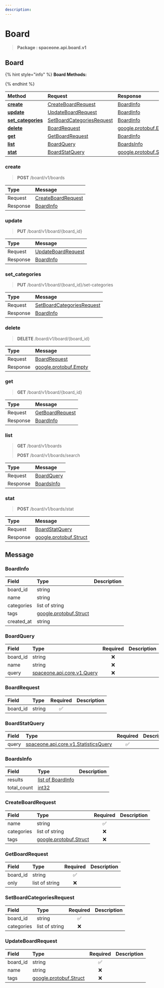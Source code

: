 ```yaml
---
description:  
---
```

# Board

>  **Package : spaceone.api.board.v1**

## Board

{% hint style="info" %}
**Board Methods:**

{%  endhint %}


| Method | Request | Response |
| :----- | :-------- | :-------- |
| [**create**](board.md#create)|   [CreateBoardRequest](board.md#createboardrequest) |   [BoardInfo](board.md#boardinfo) |
| [**update**](board.md#update)|   [UpdateBoardRequest](board.md#updateboardrequest) |   [BoardInfo](board.md#boardinfo) |
| [**set_categories**](board.md#set_categories)|   [SetBoardCategoriesRequest](board.md#setboardcategoriesrequest) |   [BoardInfo](board.md#boardinfo) |
| [**delete**](board.md#delete)|   [BoardRequest](board.md#boardrequest) |  [google.protobuf.Empty](https://github.com/protocolbuffers/protobuf/blob/master/src/google/protobuf/empty.proto)|
| [**get**](board.md#get)|   [GetBoardRequest](board.md#getboardrequest) |   [BoardInfo](board.md#boardinfo) |
| [**list**](board.md#list)|   [BoardQuery](board.md#boardquery) |   [BoardsInfo](board.md#boardsinfo) |
| [**stat**](board.md#stat)|   [BoardStatQuery](board.md#boardstatquery) |  [google.protobuf.Struct](https://github.com/protocolbuffers/protobuf/blob/master/src/google/protobuf/struct.proto)| 
 

 
### create
> **POST** /board/v1/boards
>


| Type | Message |
| :--- | :--- |
| Request | [CreateBoardRequest](board.md#createboardrequest) |
| Response |  [BoardInfo](board.md#boardinfo)  |
 
 

 
### update
> **PUT** /board/v1/board/{board_id}
>


| Type | Message |
| :--- | :--- |
| Request | [UpdateBoardRequest](board.md#updateboardrequest) |
| Response |  [BoardInfo](board.md#boardinfo)  |
 
 

 
### set_categories
> **PUT** /board/v1/board/{board_id}/set-categories
>


| Type | Message |
| :--- | :--- |
| Request | [SetBoardCategoriesRequest](board.md#setboardcategoriesrequest) |
| Response |  [BoardInfo](board.md#boardinfo)  |
 
 

 
### delete
> **DELETE** /board/v1/board/{board_id}
>


| Type | Message |
| :--- | :--- |
| Request | [BoardRequest](board.md#boardrequest) |
| Response | [google.protobuf.Empty](https://github.com/protocolbuffers/protobuf/blob/master/src/google/protobuf/empty.proto) |
 
 

 
### get
> **GET** /board/v1/board/{board_id}
>


| Type | Message |
| :--- | :--- |
| Request | [GetBoardRequest](board.md#getboardrequest) |
| Response |  [BoardInfo](board.md#boardinfo)  |
 
 

 
### list
> **GET** /board/v1/boards
>
> **POST** /board/v1/boards/search



| Type | Message |
| :--- | :--- |
| Request | [BoardQuery](board.md#boardquery) |
| Response |  [BoardsInfo](board.md#boardsinfo)  |
 
 

 
### stat
> **POST** /board/v1/boards/stat
>


| Type | Message |
| :--- | :--- |
| Request | [BoardStatQuery](board.md#boardstatquery) |
| Response | [google.protobuf.Struct](https://github.com/protocolbuffers/protobuf/blob/master/src/google/protobuf/struct.proto) |


## 

## Message

### BoardInfo
| Field | Type |  Description |
| :--- | :--- | :--- |
| board_id |string | |
| name |string | |
| categories |list of string | |
| tags |[google.protobuf.Struct](https://github.com/protocolbuffers/protobuf/blob/master/src/google/protobuf/struct.proto) | |
| created_at |string | |

### BoardQuery
| Field | Type | Required | Description |
| :--- | :--- | :---: | :--- |
| board_id |string|❌| |
| name |string|❌| |
| query |[spaceone.api.core.v1.Query](https://spaceone-dev.gitbook.io/api-reference/common-v1/search-query)|❌| |

### BoardRequest
| Field | Type | Required | Description |
| :--- | :--- | :---: | :--- |
| board_id |string|✅| |

### BoardStatQuery
| Field | Type | Required | Description |
| :--- | :--- | :---: | :--- |
| query |[spaceone.api.core.v1.StatisticsQuery](https://spaceone-dev.gitbook.io/api-reference/common-v1/statistics-query)|✅| |

### BoardsInfo
| Field | Type |  Description |
| :--- | :--- | :--- |
| results |[list of BoardInfo](board.md#boardinfo) | |
| total_count |[int32](https://github.com/protocolbuffers/protobuf/blob/master/src/google/protobuf/type.proto) | |

### CreateBoardRequest
| Field | Type | Required | Description |
| :--- | :--- | :---: | :--- |
| name |string|✅| |
| categories |list of string|❌| |
| tags |[google.protobuf.Struct](https://github.com/protocolbuffers/protobuf/blob/master/src/google/protobuf/struct.proto)|❌| |

### GetBoardRequest
| Field | Type | Required | Description |
| :--- | :--- | :---: | :--- |
| board_id |string|✅| |
| only |list of string|❌| |

### SetBoardCategoriesRequest
| Field | Type | Required | Description |
| :--- | :--- | :---: | :--- |
| board_id |string|✅| |
| categories |list of string|❌| |

### UpdateBoardRequest
| Field | Type | Required | Description |
| :--- | :--- | :---: | :--- |
| board_id |string|✅| |
| name |string|❌| |
| tags |[google.protobuf.Struct](https://github.com/protocolbuffers/protobuf/blob/master/src/google/protobuf/struct.proto)|❌| |
